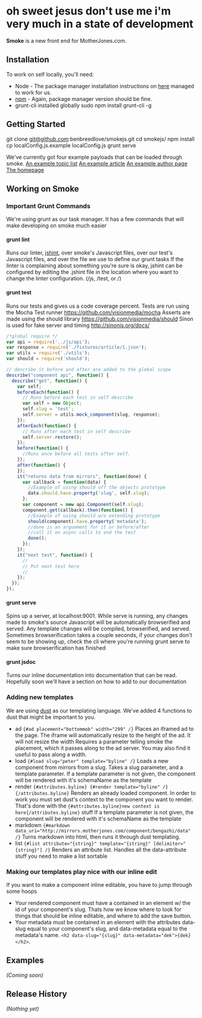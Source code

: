 # oh sweet jesus don't use me i'm very much in a state of development
**Smoke** is a new front end for MotherJones.com.
## Installation
To work on self locally, you'll need:
* Node - The package manager installation instructions on [here](https://github.com/joyent/node/wiki/Installing-Node.js-via-package-manager) managed to work for us.
* [npm](https://npmjs.org/) - Again, package manager version should be fine.
* grunt-cli installed globally
    sudo npm install grunt-cli -g
## Getting Started
git clone git@github.com:benbreedlove/smokejs.git
cd smokejs/
npm install
cp localConfig.js.example localConfig.js
grunt serve

We've currently got four example payloads that can be loaded through smoke.
[An example topic list](http://localhost:9001/topic/health_list/)
[An example article](http://localhost:9001/article/drones)
[An example author page](http://localhost:9001/author/peter)
[The homepage](http://localhost:9001)

## Working on Smoke

### Important Grunt Commands
We're using grunt as our task manager. It has a few commands that will make developing on smoke much easier

#### grunt lint
  Runs our linter, [jshint](http://www.jshint.com/docs/), over smoke's Javascript files, over our test's Javascript files, and over the file we use to define our grunt tasks
  If the linter is complaining about something you're sure is okay, jshint can be configured by editing the .jshint file in the location where you want to change the linter configuration. (/js, /test, or /)

#### grunt test
  Runs our tests and gives us a code coverage percent.
  Tests are run using the Mocha Test runner https://github.com/visionmedia/mocha
  Asserts are made using the should library https://github.com/visionmedia/should
  Sinon is used for fake server and timing http://sinonjs.org/docs/

```Javascript
/*global require */
var api = require('../js/api');
var response = require('./fixtures/article/1.json');
var utils = require('./utils');
var should = require('should');

// describe it before and after are added to the global scope
describe("component api", function() {
  describe("get", function() {
    var self;
    beforeEach(function() {
      // Runs before each test in self describe
      var self = new Object;
      self.slug = 'test';
      self.server = utils.mock_component(slug, response);
    });
    afterEach(function() {
      // Runs after each test in self describe
      self.server.restore();
    });
    before(function() {
      //Runs once before all tests after self.
    });
    after(function() {
    });
    it("returns data from mirrors", function(done) {
      var callback = function(data) {
        //Example of using should off the objects prototype
        data.should.have.property('slug', self.slug);
      };
      var component = new api.Component(self.slug);
      component.get(callback).then(function() {
        //Example of using should w/o extending prototype
        should(component).have.property('metadata');
        //done is an arguement for it or before/after
        //call it on async calls to end the test
        done();
      });
    });
    it("next test", function() {
      //
      // Put next test here
      //
    });
  });
});
```

#### grunt serve
  Spins up a server, at localhost:9001. While serve is running, any changes made to smoke's source Javascript will be automatically browserified and served. Any template changes will be compiled, browserified, and served.
  Sometimes browserification takes a couple seconds, if your changes don't seem to be showing up, check the cli where you're running grunt serve to make sure browserification has finished

#### grunt jsdoc
  Turns our inline documentation into documentation that can be read.
  Hopefully soon we'll have a section on how to add to our documentation

### Adding new templates
  We are using [dust](http://akdubya.github.io/dustjs/) as our templating language.
  We've added 4 functions to dust that might be important to you.
* ad `{#ad placement="bottommob" width="299" /}`
  Places an iframed ad to the page. The iframe will automatically resize to the height of the ad. It will not resize the width
  Requires a parameter telling smoke the placement, which it passes along to the ad server.
  You may also find it useful to pass along a width.
* load `{#load slug="peter" template="byline" /}`
  Loads a new component from mirrors from a slug.
  Takes a slug parameter, and a template parameter.
  If a template parameter is not given, the component will be rendered with it's schemaName as the template
* render `{#attributes.byline} {#render template="byline" /} {/attributes.byline}`
  Renders an already loaded component.
  In order to work you must set dust's context to the component you want to render. That's done with the `{#attributes.byline}new context is here{/attributes.byline}` stuff
  If a template parameter is not given, the component will be rendered with it's schemaName as the template
* markdown `{#markdown data_uri="http://mirrors.motherjones.com/component/bengazhi/data" /}`
  Turns markdown into html, then runs it through dust templating.
* list `{#list attribute="{string}" template="{string}" [delimiter="{string}"] /}`
  Renders an attribute list. Handles all the data-attribute stuff you need to make a list sortable

### Making our templates play nice with our inline edit
  If you want to make a component inline editable, you have to jump through some hoops
* Your rendered component must have a contained in an element w/ the id of your component's slug.
  Thats how we know where to look for things that should be inline editable, and where to add the save button.
* Your metadata must be contained in an element with the attributes data-slug equal to your component's slug, and data-metadata equal to the metadata's name.
  `<h2 data-slug="{slug}" data-metadata="dek">{dek}</h2>`.

## Examples
_(Coming soon)_
## Release History
_(Nothing yet)_
